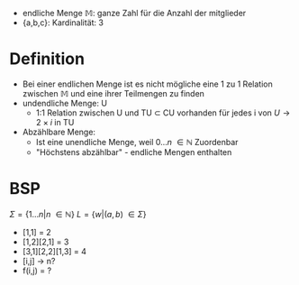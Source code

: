 - endliche Menge $\mathbb{M}$: ganze Zahl für die Anzahl der mitglieder
- {a,b,c}: Kardinalität: 3
# Definition
- Bei einer endlichen Menge ist es nicht mögliche eine 1 zu 1 Relation zwischen  $\mathbb{M}$ und eine ihrer Teilmengen zu finden
- undendliche Menge: U
    - 1:1 Relation zwischen U und TU $\subset$ CU vorhanden für jedes i von $U \rightarrow 2 \times i$ in TU
- Abzählbare Menge:
    - Ist eine unendliche Menge, weil $0...n\ \in \mathbb{N}$ Zuordenbar
    - "Höchstens abzählbar" - endliche Mengen enthalten

# BSP
$\Sigma = \{1...n|n\ \in \mathbb{N}\}$
$L = \{w|(a,b)\ \in \Sigma\}$
- \[1,1\] = 2
- \[1,2\]\[2,1\] = 3
- \[3,1\]\[2,2\]\[1,3\] = 4
- \[i,j\] -> n?
- f(i,j) = ?

